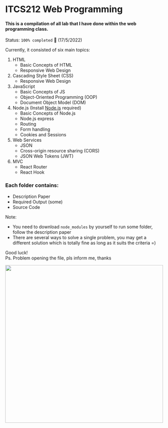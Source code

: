 # ITCS212 Web Programming

#### This is a compilation of all lab that I have done within the web programming class.

Status: ```100% completed``` 🥇 (17/5/2022)

Currently, it consisted of six main topics:
1. HTML
    - Basic Concepts of HTML
    - Responsive Web Design
2. Cascading Style Sheet (CSS)
    - Responsive Web Design
3. JavaScript
    - Basic Concepts of JS
    - Object-Oriented Programming (OOP)
    - Document Object Model (DOM)
5. Node.js (Install <a href="https://nodejs.org/en/download/">Node.js</a> required)
    - Basic Concepts of Node.js
    - Node.js express
    - Routing
    - Form handling
    - Cookies and Sessions   
7. Web Services
    - JSON
    - Cross-origin resource sharing (CORS)
    - JSON Web Tokens (JWT)
8. MVC
    - React Router
    - React Hook

### Each folder contains:
- Description Paper
- Required Output (some)
- Source Code

Note:
- You need to download ```node_modules``` by yourself to run some folder, follow the description paper
- There are several ways to solve a single problem, you may get a different solution which is totally fine as long as it suits the criteria =)

Good luck!  
Ps. Problem opening the file, pls inform me, thanks
    
<img width=500 src="https://sportshub.cbsistatic.com/i/2022/05/16/3eee5cbd-0e19-48fd-a094-500cfe42c931/spy-x-family-anya-heh-anime.jpg">
